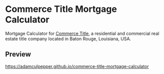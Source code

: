 # Commerce Title Mortgage Calculator
Mortgage Calculator for [Commerce Title](https://commercetitle.com), a residential and commercial real estate title company located in Baton Rouge, Louisiana, USA.

## Preview
https://adamculpepper.github.io/commerce-title-mortgage-calculator
